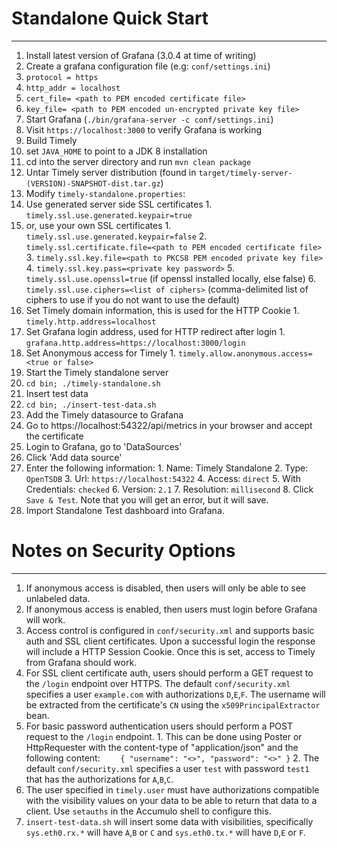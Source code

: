 # Standalone Quick Start
---

1. Install latest version of Grafana (3.0.4 at time of writing)
2. Create a grafana configuration file (e.g: `conf/settings.ini`)
  1. `protocol = https`
  2. `http_addr = localhost`
  3. `cert_file= <path to PEM encoded certificate file>`
  4. `key_file= <path to PEM encoded un-encrypted private key file>`
3. Start Grafana (`./bin/grafana-server -c conf/settings.ini`)
  1. Visit `https://localhost:3000` to verify Grafana is working
4. Build Timely
  1. set `JAVA_HOME` to point to a JDK 8 installation
  2. cd into the server directory and run `mvn clean package`
5. Untar Timely server distribution (found in `target/timely-server-(VERSION)-SNAPSHOT-dist.tar.gz`)
6. Modify `timely-standalone.properties`:
  1. Use generated server side SSL certificates
    1. `timely.ssl.use.generated.keypair=true`
  2. or, use your own SSL certificates
    1. `timely.ssl.use.generated.keypair=false`
    2. `timely.ssl.certificate.file=<path to PEM encoded certificate file>`
    3. `timely.ssl.key.file=<path to PKCS8 PEM encoded private key file>`
    4. `timely.ssl.key.pass=<private key password>`
    5. `timely.ssl.use.openssl=true` (if openssl installed locally, else false)
    6. `timely.ssl.use.ciphers=<list of ciphers>` (comma-delimited list of ciphers to use if you do not want to use the default)
  3. Set Timely domain information, this is used for the HTTP Cookie
    1. `timely.http.address=localhost`
  4. Set Grafana login address, used for HTTP redirect after login
    1. `grafana.http.address=https://localhost:3000/login`
  5. Set Anonymous access for Timely
    1. `timely.allow.anonymous.access=<true or false>`
7. Start the Timely standalone server
  1. `cd bin; ./timely-standalone.sh`
8. Insert test data
  1. `cd bin; ./insert-test-data.sh`
9. Add the Timely datasource to Grafana
  1. Go to https://localhost:54322/api/metrics in your browser and accept the certificate
  2. Login to Grafana, go to 'DataSources'
  3. Click 'Add data source'
  4. Enter the following information:
    1. Name: Timely Standalone
    2. Type: `OpenTSDB`
    3. Url: `https://localhost:54322`
    4. Access: `direct`
    5. With Credentials: `checked`
    6. Version: `2.1`
    7. Resolution: `millisecond`
    8. Click `Save & Test`. Note that you will get an error, but it will save.
10. Import Standalone Test dashboard into Grafana.


# Notes on Security Options
---

1. If anonymous access is disabled, then users will only be able to see unlabeled data.
2. If anonymous access is enabled, then users must login before Grafana will work.
3. Access control is configured in `conf/security.xml` and supports basic auth and SSL client certificates. Upon a successful login the response will include a HTTP Session Cookie. Once this is set, access to Timely from Grafana should work.
  1. For SSL client certificate auth, users should perform a GET request to the `/login` endpoint over HTTPS. The default `conf/security.xml` specifies a user `example.com` with authorizations `D`,`E`,`F`. The username will be extracted from the certificate's `CN` using the `x509PrincipalExtractor` bean.
  2. For basic password authentication users should perform a POST request to the `/login` endpoint.
    1. This can be done using Poster or HttpRequester with the content-type of "application/json" and the following content:
    ```    
			{
			  "username": "<>",
			  "password": "<>"
			}
    ```
    2. The default `conf/security.xml` specifies a user `test` with password `test1` that has the authorizations for `A`,`B`,`C`.
4. The user specified in `timely.user` must have authorizations compatible with the visibility values on your data to be able to return that data to a client. Use `setauths` in the Accumulo shell to configure this.
5. `insert-test-data.sh` will insert some data with visibilities, specifically `sys.eth0.rx.*` will have `A`,`B` or `C` and `sys.eth0.tx.*` will have `D`,`E` or `F`.
